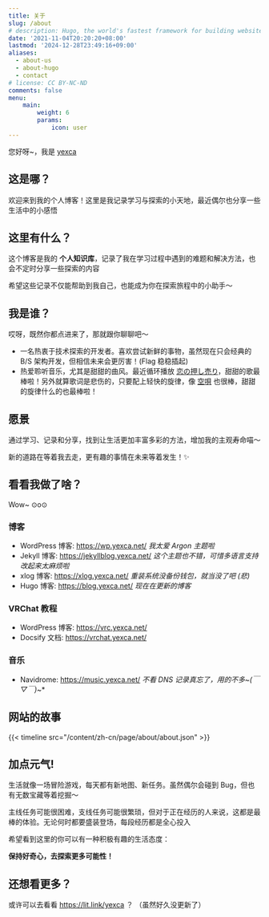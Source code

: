 ```yaml
---
title: 关于
slug: /about
# description: Hugo, the world's fastest framework for building websites
date: '2021-11-04T20:20:20+08:00'
lastmod: '2024-12-28T23:49:16+09:00'
aliases:
  - about-us
  - about-hugo
  - contact
# license: CC BY-NC-ND
comments: false
menu:
    main: 
        weight: 6
        params:
            icon: user
---
```


您好呀~，我是 [yexca](https://lit.link/yexca)

## 这是哪？

欢迎来到我的个人博客！这里是我记录学习与探索的小天地，最近偶尔也分享一些生活中的小感悟

## 这里有什么？

这个博客是我的 **个人知识库**，记录了我在学习过程中遇到的难题和解决方法，也会不定时分享一些探索的内容

希望这些记录不仅能帮助到我自己，也能成为你在探索旅程中的小助手～

## 我是谁？

哎呀，既然你都点进来了，那就跟你聊聊吧～

* 一名热衷于技术探索的开发者。喜欢尝试新鲜的事物，虽然现在只会经典的 B/S 架构开发，但相信未来会更厉害！(Flag 稳稳插起)
* 热爱聆听音乐，尤其是甜甜的曲风。最近循环播放 [恋の押し売り](https://music.youtube.com/watch?v=I_YfQj2IlmY&si=4KdzRSsvDGNpm7u-)，甜甜的歌最棒啦！另外就算歌词是悲伤的，只要配上轻快的旋律，像 [空唄](https://music.youtube.com/watch?v=BIL21F_HwgY&si=wjyZhahxAAabUwKD) 也很棒，甜甜的旋律什么的也最棒啦！

## 愿景

通过学习、记录和分享，找到让生活更加丰富多彩的方法，增加我的主观寿命喵～

新的道路在等着我去走，更有趣的事情在未来等着发生！✨

## 看看我做了啥？

Wow~ ⊙o⊙

### 博客

* WordPress 博客: <https://wp.yexca.net/> *我太爱 Argon 主题啦*
* Jekyll 博客: <https://jekyllblog.yexca.net/> *这个主题也不错，可惜多语言支持改起来太麻烦啦*
* xlog 博客: <https://xlog.yexca.net/> *重装系统没备份钱包，就当没了吧 (悲)*
* Hugo 博客: <https://blog.yexca.net/> *现在在更新的博客*

### VRChat 教程

* WordPress 博客: <https://vrc.yexca.net/>
* Docsify 文档: <https://vrchat.yexca.net/>

### 音乐

* Navidrome: <https://music.yexca.net/> *不看 DNS 记录真忘了，用的不多~(￣▽￣)~**

## 网站的故事  

{{< timeline src="/content/zh-cn/page/about/about.json" >}}

## 加点元气!

生活就像一场冒险游戏，每天都有新地图、新任务。虽然偶尔会碰到 Bug，但也有无数宝藏等着挖掘～

主线任务可能很困难，支线任务可能很繁琐，但对于正在经历的人来说，这都是最棒的体验。无论何时都要盛装登场，每段经历都是全心投入

希望看到这里的你可以有一种积极有趣的生活态度：

**保持好奇心，去探索更多可能性！**

## 还想看更多？

或许可以去看看 <https://lit.link/yexca> ？ （虽然好久没更新了）
